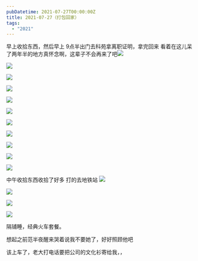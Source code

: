 ```yaml
---
pubDatetime: 2021-07-27T00:00:00Z
title: 2021-07-27（打包回家）
tags:
  - "2021"
---
```


早上收拾东西，然后早上
9点半出门去科苑拿离职证明，拿完回来
看着在这儿呆了两年半的地方真怀念啊，这辈子不会再来了吧![](../../img/6904315-d2a054966ae29d5d.jpg)

![](../../img/6904315-91349d9eb2e5a11b.jpg)

![](../../img/6904315-7a8dcee74edc600e.jpg)

![](../../img/6904315-bd82db27d312d816.jpg)

![](../../img/6904315-23c250432516eca2.jpg)

![](../../img/6904315-792e740dd51a4beb.jpg)

![](../../img/6904315-91f7fa716eb046c3.jpg)

![](../../img/6904315-30d179b73014b045.jpg)

![](../../img/6904315-3ca22f21e4d513a2.jpg)

![](../../img/6904315-cc52e8f3d2dc8ff8.jpg)

![](../../img/6904315-73b4255b035b9db3.jpg)

中午收拾东西收拾了好多
打的去地铁站
![](../../img/6904315-2bbcd48ebade6844.jpg)

![](../../img/6904315-ed5d7e6bb97c8766.jpg)

![](../../img/6904315-160a40faade647c6.jpg)

![](../../img/6904315-0421bf677b775c34.jpg)

隔铺睡，经典火车套餐。

想起之前范半夜醒来哭着说我不要她了，好好照顾他吧

该上车了，老大打电话要把公司的文化衫寄给我，，
